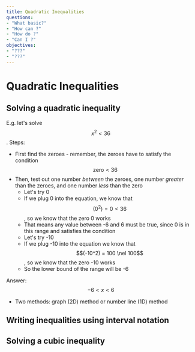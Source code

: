 ```yaml
---
title: Quadratic Inequalities
questions:
- "What basic?"
- "How can ?"
- "How do ?"
- "Can I ?"
objectives:
- "???"
- "???"
---
```

# Quadratic Inequalities

## Solving a quadratic inequality

E.g. let's solve $$x^2 < 36$$. Steps:
- First find the zeroes - remember, the zeroes have to satisfy the condition $$\mathrm{zero} < 36$$
- Then, test out one number _between_ the zeroes, one number _greater_ than the zeroes, and one number _less_ than the zero
    - Let's try 0
    - If we plug 0 into the equation, we know that $$(0^2) = 0 < 36$$, so we know that the zero 0 works
    - That means any value between -6 and 6 must be true, since 0 is in this range and satisfies the condition
    - Let's try -10
    - If we plug -10 into the equation we know that $$(-10^2) = 100 \nel 100$$, so we know that the zero -10 works
    - So the lower bound of the range will be -6

Answer: $$-6 < x < 6$$

- Two methods: graph (2D) method or number line (1D) method

## Writing inequalities using interval notation


## Solving a cubic inequality
